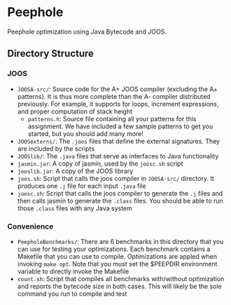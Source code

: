 # Peephole

Peephole optimization using Java Bytecode and JOOS.

## Directory Structure

### JOOS
* `JOOSA-src/`: Source code for the A+ JOOS compiler (excluding the A+ patterns). It is thus more complete than the A- compiler distributed previously. For example, it supports for loops, increment expressions, and proper computation of stack height
  * `patterns.h`: Source file containing all your patterns for this assignment. We have included a few sample patterns to get you started, but you should add many more!
* `JOOSexterns/`: The `.joos` files that define the external signatures. They are included by the scripts
* `JOOSlib/`: The `.java` files that serve as interfaces to Java functionality
* `jasmin.jar`: A copy of jasmin, used by the `joosc.sh` script
* `jooslib.jar`: A copy of the JOOS library
* `joos.sh`:  Script that calls the joos compiler in `JOOSA-src/` directory. It produces one `.j` file for each input `.java` file
* `joosc.sh`: Script that calls the joos compiler to generate the `.j` files and then calls jasmin to generate the `.class` files. You should be able to run those `.class` files with any Java system

### Convenience
* `PeepholeBenchmarks/`: There are 6 benchmarks in this directory that you can use for testing your optimizations. Each benchmark contains a Makefile that you can use to compile. Optimizations are appled when invoking `make opt`. Note that you must set the $PEEPDIR environment variable to directly invoke the Makefile
* `count.sh`: Script that compiles all benchmarks with/without optimization and reports the bytecode size in both cases. This will likely be the sole command you run to compile and test
